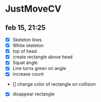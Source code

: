 # JustMoveCV

## feb 15, 21:25
- [x] Skeleton lines
- [x] White skeleton
- [x] top of head
- [x] create rectangle above head
- [x] Squat angle
- [x] Line turns green on angle
- [x] increase count
- [] change color of rectangle on collision
- [x] disappear rectangle

